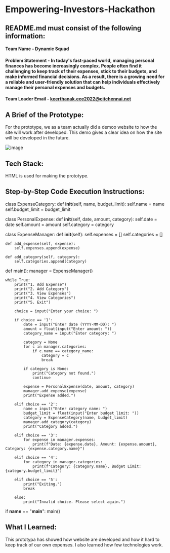 # Empowering-Investors-Hackathon

## README.md must consist of the following information:

#### Team Name - Dynamic Squad
#### Problem Statement - In today's fast-paced world, managing personal finances has become increasingly complex. People often find it challenging to keep track of their expenses, stick to their budgets, and make informed financial decisions. As a result, there is a growing need for a reliable and user-friendly solution that can help individuals effectively manage their personal expenses and budgets.
#### Team Leader Email - keerthanak.ece2022@citchennai.net

## A Brief of the Prototype:
  For the prototype, we as a team actually did a demoo website to how the site will work after developed. This demo gives a clear idea on how the site will be developed in the future.

  ![image](https://github.com/kk150105/Empowering-Investors-Hackathon/assets/143043637/759fb82b-0677-41da-a6cc-4dfe2e41029c)

## Tech Stack: 
   HTML is used for making the prototype.
   
## Step-by-Step Code Execution Instructions:
  class ExpenseCategory:
    def __init__(self, name, budget_limit):
        self.name = name
        self.budget_limit = budget_limit

class PersonalExpense:
    def __init__(self, date, amount, category):
        self.date = date
        self.amount = amount
        self.category = category

class ExpenseManager:
    def __init__(self):
        self.expenses = []
        self.categories = []

    def add_expense(self, expense):
        self.expenses.append(expense)

    def add_category(self, category):
        self.categories.append(category)

  def main():
    manager = ExpenseManager()

    while True:
        print("1. Add Expense")
        print("2. Add Category")
        print("3. View Expenses")
        print("4. View Categories")
        print("5. Exit")
        
        choice = input("Enter your choice: ")

        if choice == '1':
            date = input("Enter date (YYYY-MM-DD): ")
            amount = float(input("Enter amount: "))
            category_name = input("Enter category: ")

            category = None
            for c in manager.categories:
                if c.name == category_name:
                    category = c
                    break

            if category is None:
                print("Category not found.")
                continue

            expense = PersonalExpense(date, amount, category)
            manager.add_expense(expense)
            print("Expense added.")

        elif choice == '2':
            name = input("Enter category name: ")
            budget_limit = float(input("Enter budget limit: "))
            category = ExpenseCategory(name, budget_limit)
            manager.add_category(category)
            print("Category added.")

        elif choice == '3':
            for expense in manager.expenses:
                print(f"Date: {expense.date}, Amount: {expense.amount}, Category: {expense.category.name}")

        elif choice == '4':
            for category in manager.categories:
                print(f"Category: {category.name}, Budget Limit: {category.budget_limit}")

        elif choice == '5':
            print("Exiting.")
            break

        else:
            print("Invalid choice. Please select again.")

if __name__ == "__main__":
    main()

  
## What I Learned:
  This prototypa has showed how website are developed and how it hard to keep track of our own expenses. I also learned how few technologies work.
